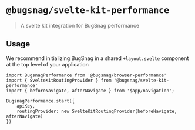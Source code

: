 # `@bugsnag/svelte-kit-performance`

> A svelte kit integration for BugSnag performance

## Usage

We recommend initializing BugSnag in a shared `+layout.svelte` component at the top level of your application 

```
import BugsnagPerformance from '@bugsnag/browser-performance'
import { SvelteKitRoutingProvider } from '@bugsnag/svelte-kit-performance'
import { beforeNavigate, afterNavigate } from '$app/navigation';

BugsnagPerformance.start({
    apiKey,
    routingProvider: new SvelteKitRoutingProvider(beforeNavigate, afterNavigate)
})
```
